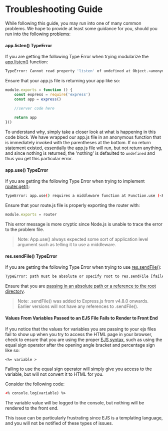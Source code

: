# Troubleshooting Guide

While following this guide, you may run into one of many common problems. We hope to provide at least some guidance for you, should you run into the following problems:

#### app.listen() TypeError

If you are getting the following Type Error when trying modularize the [app.listen()](https://expressjs.com/en/api.html#app.listen) function:

```bash
TypeError: Cannot read property 'listen' of undefined at Object.<anonymous> (<PATH>)
```

Ensure that your app.js file is returning your app like so:

```javascript
module.exports = function () {
    const express = require('express')
    const app = express()

    //server code here
    
    return app
}()
```

To understand why, simply take a closer look at what is happening in this code block. We have wrapped our app.js file in an anonymous function that is immediately invoked with the parentheses at the bottom. If no return statement existed, essentially the app.js file will run, but not return anything, and since nothing is returned, the 'nothing' is defaulted to ```undefined``` and thus you get this particular error.

#### app.use() TypeError

If you are getting the following Type Error when trying to implement [router.get()](https://expressjs.com/en/guide/using-middleware.html#middleware.router):

```bash
TypeError: app.use() requires a middleware function at Function.use (<PATH>)
```

Ensure that your route.js file is properly exporting the router with:

```javascript
module.exports = router
```

This error message is more cryptic since Node.js is unable to trace the error to the problem file.

>Note: App.use() always expected some sort of application level argument such as telling it to use a middleware.

#### res.sendFile() TypeError

If you are getting the following Type Error when trying to use [res.sendFile()](https://expressjs.com/en/api.html#res.sendFile):

```bash
TypeError: path must be absolute or specify root to res.sendFile [failed to parse ...]
```

Ensure that you are [passing in an absolute path or a reference to the root directory](https://stackoverflow.com/questions/26079611/node-js-typeerror-path-must-be-absolute-or-specify-root-to-res-sendfile-failed).

>Note: .sendFile() was added to Express.js from v4.8.0 onwards. Earlier versions will not have any references to .sendFile().

#### Values From Variables Passed to an EJS File Fails to Render to Front End

If you notice that the values for variables you are passing to your ejs files fail to show up when you try to access the HTML page in your browser, check to ensure that you are using the proper [EJS syntax](https://ejs.co/#docs), such as using the equal sign operator after the opening angle bracket and percentage sign like so:
```HMTL
<%= variable >
```

Failing to use the equal sign operator will simply give you access to the variable, but will not convert it to HTML for you.

Consider the following code:

```HTML
<% console.log(variable) %>
```

The variable value will be logged to the console, but nothing will be rendered to the front end.

This issue can be particularly frustrating since EJS is a templating language, and you will not be notified of these types of issues.



